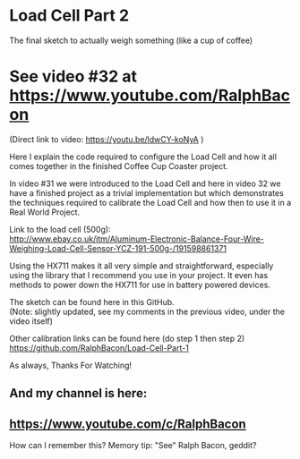 # Load Cell Part 2
The final sketch to actually weigh something (like a cup of coffee)

# See video #32 at https://www.youtube.com/RalphBacon
(Direct link to video: https://youtu.be/ldwCY-koNyA )

Here I explain the code required to configure the Load Cell and how it all comes together in the finished Coffee Cup Coaster project.

In video #31 we were introduced to the Load Cell and here in video 32 we have a finished project as a trivial implementation but which demonstrates the techniques required to calibrate the Load Cell and how then to use it in a Real World Project.

Link to the load cell (500g):  
http://www.ebay.co.uk/itm/Aluminum-Electronic-Balance-Four-Wire-Weighing-Load-Cell-Sensor-YCZ-191-500g-/191598861371

Using the HX711 makes it all very simple and straightforward, especially using the library that I recommend you use in your project. It even has methods to power down the HX711 for use in battery powered devices.

The sketch can be found here in this GitHub.  
(Note: slightly updated, see my comments in the previous video, under the video itself)

Other calibration links can be found here (do step 1 then step 2)  
https://github.com/RalphBacon/Load-Cell-Part-1


As always, Thanks For Watching!

And my channel is here:
------------------------------------------------------------------
https://www.youtube.com/c/RalphBacon
------------------------------------------------------------------ 
How can I remember this? Memory tip: "See" Ralph Bacon, geddit?
